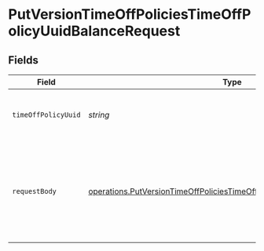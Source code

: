 # PutVersionTimeOffPoliciesTimeOffPolicyUuidBalanceRequest


## Fields

| Field                                                                                                                                                                     | Type                                                                                                                                                                      | Required                                                                                                                                                                  | Description                                                                                                                                                               |
| ------------------------------------------------------------------------------------------------------------------------------------------------------------------------- | ------------------------------------------------------------------------------------------------------------------------------------------------------------------------- | ------------------------------------------------------------------------------------------------------------------------------------------------------------------------- | ------------------------------------------------------------------------------------------------------------------------------------------------------------------------- |
| `timeOffPolicyUuid`                                                                                                                                                       | *string*                                                                                                                                                                  | :heavy_check_mark:                                                                                                                                                        | The UUID of the company time off policy                                                                                                                                   |
| `requestBody`                                                                                                                                                             | [operations.PutVersionTimeOffPoliciesTimeOffPolicyUuidBalanceRequestBody](../../../sdk/models/operations/putversiontimeoffpoliciestimeoffpolicyuuidbalancerequestbody.md) | :heavy_minus_sign:                                                                                                                                                        | A list of employee objects containing the employee uuid and time off hours balance                                                                                        |